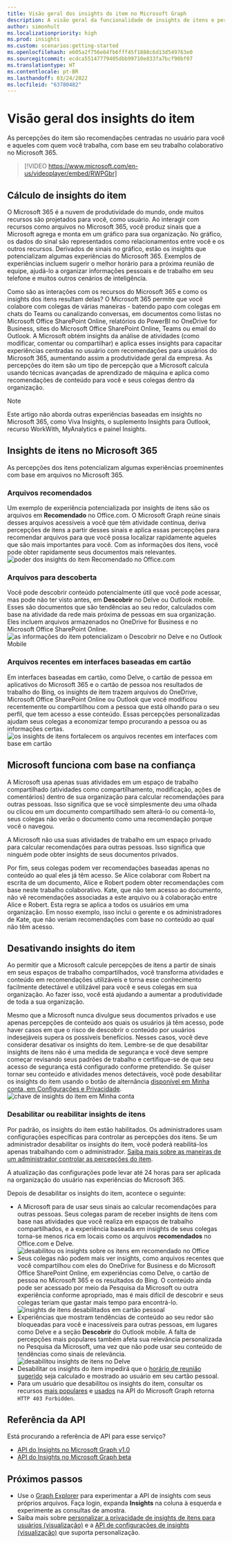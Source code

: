 ```yaml
---
title: Visão geral dos insights do item no Microsoft Graph
description: A visão geral da funcionalidade de insights de itens e personalização no nível do usuário
author: simonhult
ms.localizationpriority: high
ms.prod: insights
ms.custom: scenarios:getting-started
ms.openlocfilehash: e605a2f756e64fb6fff45f1888c6d13d549763e0
ms.sourcegitcommit: ecdca55147779405dbb99710e833fa7bcf90bf07
ms.translationtype: HT
ms.contentlocale: pt-BR
ms.lasthandoff: 03/24/2022
ms.locfileid: "63780482"
---
```

# <a name="overview-of-item-insights"></a>Visão geral dos insights do item
As percepções do item são recomendações centradas no usuário para você e aqueles com quem você trabalha, com base em seu trabalho colaborativo no Microsoft 365.

> [!VIDEO https://www.microsoft.com/en-us/videoplayer/embed/RWPGbr] 

## <a name="computation-of-item-insights"></a>Cálculo de insights do item
O Microsoft 365 é a nuvem de produtividade do mundo, onde muitos recursos são projetados para você, como usuário. Ao interagir com recursos como arquivos no Microsoft 365, você produz sinais que a Microsoft agrega e monta em um gráfico para sua organização. No gráfico, os dados do sinal são representados como relacionamentos entre você e os outros recursos. Derivados de sinais no gráfico, estão os insights que potencializam algumas experiências do Microsoft 365. Exemplos de experiências incluem sugerir o melhor horário para a próxima reunião de equipe, ajudá-lo a organizar informações pessoais e de trabalho em seu telefone e muitos outros cenários de inteligência. 

Como são as interações com os recursos do Microsoft 365 e como os insights dos itens resultam delas? O Microsoft 365 permite que você colabore com colegas de várias maneiras - batendo papo com colegas em chats do Teams ou canalizando conversas, em documentos como listas no Microsoft Office SharePoint Online, relatórios do PowerBI no OneDrive for Business, sites do Microsoft Office SharePoint Online, Teams ou email do Outlook. A Microsoft obtém insights da análise de atividades (como modificar, comentar ou compartilhar) e aplica esses insights para capacitar experiências centradas no usuário com recomendações para usuários do Microsoft 365, aumentando assim a produtividade geral da empresa. As percepções do item são um tipo de percepção que a Microsoft calcula usando técnicas avançadas de aprendizado de máquina e aplica como recomendações de conteúdo para você e seus colegas dentro da organização.

> [!NOTE]
> Este artigo não aborda outras experiências baseadas em insights no Microsoft 365, como Viva Insights, o suplemento Insights para Outlook, recurso WorkWith, MyAnalytics e painel Insights. 

## <a name="item-insights-in-microsoft-365"></a>Insights de itens no Microsoft 365 
As percepções dos itens potencializam algumas experiências proeminentes com base em arquivos no Microsoft 365.

### <a name="recommended-files"></a>Arquivos recomendados 
Um exemplo de experiência potencializada por insights de itens são os arquivos em **Recomendado** no Office.com. O Microsoft Graph reúne sinais desses arquivos acessíveis a você que têm atividade contínua, deriva percepções de itens a partir desses sinais e aplica essas percepções para recomendar arquivos para que você possa localizar rapidamente aqueles que são mais importantes para você. Com as informações dos itens, você pode obter rapidamente seus documentos mais relevantes.
![poder dos insights do item Recomendado no Office.com](images/Recommended-Office-com.PNG)

### <a name="files-for-discovery"></a>Arquivos para descoberta 
Você pode descobrir conteúdo potencialmente útil que você pode acessar, mas pode não ter visto antes, em **Descobrir** no Delve ou Outlook mobile. Esses são documentos que são tendências ao seu redor, calculados com base na atividade da rede mais próxima de pessoas em sua organização. Eles incluem arquivos armazenados no OneDrive for Business e no Microsoft Office SharePoint Online.  
![as informações do item potencializam o Descobrir no Delve e no Outlook Mobile](images/discover-Delve-OutlookMobile.PNG)

### <a name="recent-files-in-card-based-interfaces"></a>Arquivos recentes em interfaces baseadas em cartão 
Em interfaces baseadas em cartão, como Delve, o cartão de pessoa em aplicativos do Microsoft 365 e o cartão de pessoa nos resultados de trabalho do Bing, os insights de item trazem arquivos do OneDrive, Microsoft Office SharePoint Online ou Outlook que você modificou recentemente ou compartilhou com a pessoa que está olhando para o seu perfil, que tem acesso a esse conteúdo. Essas percepções personalizadas ajudam seus colegas a economizar tempo procurando a pessoa ou as informações certas.  
![os insights de itens fortalecem os arquivos recentes em interfaces com base em cartão](images/Recent-files-in-card-based-interfaces.PNG)

## <a name="microsoft-runs-on-trust"></a>Microsoft funciona com base na confiança
A Microsoft usa apenas suas atividades em um espaço de trabalho compartilhado (atividades como compartilhamento, modificação, ações de comentários) dentro de sua organização para calcular recomendações para outras pessoas. Isso significa que se você simplesmente deu uma olhada ou clicou em um documento compartilhado sem alterá-lo ou comentá-lo, seus colegas não verão o documento como uma recomendação porque você o navegou. 

A Microsoft não usa suas atividades de trabalho em um espaço privado para calcular recomendações para outras pessoas. Isso significa que ninguém pode obter insights de seus documentos privados.  

Por fim, seus colegas podem ver recomendações baseadas apenas no conteúdo ao qual eles já têm acesso. Se Alice colaborar com Robert na escrita de um documento, Alice e Robert podem obter recomendações com base neste trabalho colaborativo. Kate, que não tem acesso ao documento, não vê recomendações associadas a este arquivo ou à colaboração entre Alice e Robert. Esta regra se aplica a todos os usuários em uma organização. Em nosso exemplo, isso inclui o gerente e os administradores de Kate, que não veriam recomendações com base no conteúdo ao qual não têm acesso. 

## <a name="disabling-item-insights"></a>Desativando insights do item
Ao permitir que a Microsoft calcule percepções de itens a partir de sinais em seus espaços de trabalho compartilhados, você transforma atividades e conteúdo em recomendações utilizáveis e torna esse conhecimento facilmente detectável e utilizável para você e seus colegas em sua organização. Ao fazer isso, você está ajudando a aumentar a produtividade de toda a sua organização.  

Mesmo que a Microsoft nunca divulgue seus documentos privados e use apenas percepções de conteúdo aos quais os usuários já têm acesso, pode haver casos em que o risco de descobrir o conteúdo por usuários indesejáveis ​​supera os possíveis benefícios. Nesses casos, você deve considerar desativar os insights do item. Lembre-se de que desabilitar insights de itens não é uma medida de segurança e você deve sempre começar revisando seus padrões de trabalho e certifique-se de que seu acesso de segurança está configurado conforme pretendido. Se quiser tornar seu conteúdo e atividades menos detectáveis, você pode desabilitar os insights do item usando o botão de alternância [disponível em Minha conta, em Configurações e Privacidade](https://myaccount.microsoft.com/settingsandprivacy/privacy).  
![chave de insights do item em Minha conta](images/item-insights-toggle-in-MyAccount.PNG)

### <a name="disable-or-re-enable-item-insights"></a>Desabilitar ou reabilitar insights de itens 
Por padrão, os insights do item estão habilitados. Os administradores usam configurações específicas para controlar as percepções dos itens. Se um administrador desabilitar os insights do item, você poderá reabilitá-los apenas trabalhando com o administrador. 
[Saiba mais sobre as maneiras de um administrador controlar as percepções do item](insights-customize-item-insights-privacy.md).

A atualização das configurações pode levar até 24 horas para ser aplicada na organização do usuário nas experiências do Microsoft 365.

Depois de desabilitar os insights do item, acontece o seguinte: 
* A Microsoft para de usar seus sinais ao calcular recomendações para outras pessoas. Seus colegas param de receber insights de itens com base nas atividades que você realiza em espaços de trabalho compartilhados, e a experiência baseada em insights de seus colegas torna-se menos rica em locais como os arquivos **recomendados** no Office.com e Delve.
![desabilitou os insights sobre os itens em recomendado no Office](images/disabled-item-insights-in-office.PNG)
* Seus colegas não podem mais ver insights, como arquivos recentes que você compartilhou com eles do OneDrive for Business e do Microsoft Office SharePoint Online, em experiências como Delve, o cartão de pessoa no Microsoft 365 e os resultados do Bing. O conteúdo ainda pode ser acessado por meio da Pesquisa da Microsoft ou outra experiência conforme apropriado, mas é mais difícil de descobrir e seus colegas teriam que gastar mais tempo para encontrá-lo.  
![insights de itens desabilitados em cartão pessoal](images/disabled-item-insights-in-persona-card.PNG)
* Experiências que mostram tendências de conteúdo ao seu redor são bloqueadas para você e inacessíveis para outras pessoas, em lugares como Delve e a seção **Descobrir** do Outlook mobile. A falta de percepções mais populares também afeta sua relevância personalizada no Pesquisa da Microsoft, uma vez que não pode usar seu conteúdo de tendências como sinais de relevância.
![desabilitou insights de itens no Delve](images/disabled-item-insights-in-delve.PNG)
* Desabilitar os insights do item impedirá que o [horário de reunião sugerido](https://support.microsoft.com/office/update-your-meeting-hours-using-the-profile-card-0613d113-d7c1-4faa-bb11-c8ba30a78ef1) seja calculado e mostrado ao usuário em seu cartão pessoal. 
* Para um usuário que desabilitou os insights do item, consultar os recursos [mais populares](/graph/api/resources/insights-trending) e [ usados ​​](/graph/api/resources/insights-used) na API do Microsoft Graph retorna `HTTP 403 Forbidden`.

## <a name="api-reference"></a>Referência da API
Está procurando a referência de API para esse serviço?

- [API do Insights no Microsoft Graph v1.0](/graph/api/resources/officegraphinsights)
- [API do Insights no Microsoft Graph beta](/graph/api/resources/iteminsights?view=graph-rest-beta&preserve-view=true)


## <a name="next-steps"></a>Próximos passos

- Use o [Graph Explorer](https://developer.microsoft.com/graph/graph-explorer) para experimentar a API de insights com seus próprios arquivos. Faça login, expanda **Insights** na coluna à esquerda e experimente as consultas de amostra.
- Saiba mais sobre [personalizar a privacidade de insights de itens para usuários (visualização)](insights-customize-item-insights-privacy.md) e a [API de configurações de insights (visualização)](/graph/api/resources/insightssettings?view=graph-rest-beta&preserve-view=true) que suporta personalização.

